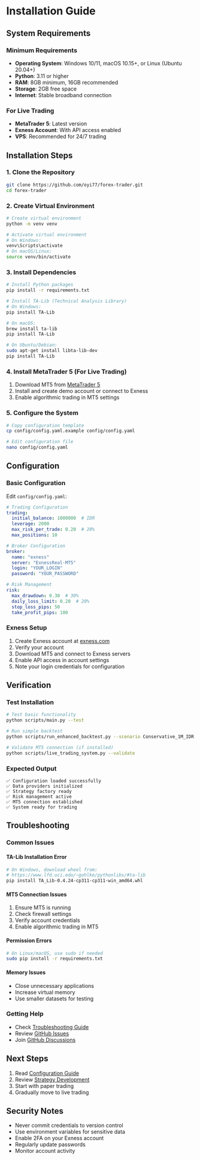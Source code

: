 # Installation Guide

## System Requirements

### Minimum Requirements
- **Operating System**: Windows 10/11, macOS 10.15+, or Linux (Ubuntu 20.04+)
- **Python**: 3.11 or higher
- **RAM**: 8GB minimum, 16GB recommended
- **Storage**: 2GB free space
- **Internet**: Stable broadband connection

### For Live Trading
- **MetaTrader 5**: Latest version
- **Exness Account**: With API access enabled
- **VPS**: Recommended for 24/7 trading

## Installation Steps

### 1. Clone the Repository
```bash
git clone https://github.com/oyi77/forex-trader.git
cd forex-trader
```

### 2. Create Virtual Environment
```bash
# Create virtual environment
python -m venv venv

# Activate virtual environment
# On Windows:
venv\Scripts\activate
# On macOS/Linux:
source venv/bin/activate
```

### 3. Install Dependencies
```bash
# Install Python packages
pip install -r requirements.txt

# Install TA-Lib (Technical Analysis Library)
# On Windows:
pip install TA-Lib

# On macOS:
brew install ta-lib
pip install TA-Lib

# On Ubuntu/Debian:
sudo apt-get install libta-lib-dev
pip install TA-Lib
```

### 4. Install MetaTrader 5 (For Live Trading)
1. Download MT5 from [MetaTrader 5](https://www.metatrader5.com/en/download)
2. Install and create demo account or connect to Exness
3. Enable algorithmic trading in MT5 settings

### 5. Configure the System
```bash
# Copy configuration template
cp config/config.yaml.example config/config.yaml

# Edit configuration file
nano config/config.yaml
```

## Configuration

### Basic Configuration
Edit `config/config.yaml`:

```yaml
# Trading Configuration
trading:
  initial_balance: 1000000  # IDR
  leverage: 2000
  max_risk_per_trade: 0.20  # 20%
  max_positions: 10

# Broker Configuration
broker:
  name: "exness"
  server: "ExnessReal-MT5"
  login: "YOUR_LOGIN"
  password: "YOUR_PASSWORD"

# Risk Management
risk:
  max_drawdown: 0.30  # 30%
  daily_loss_limit: 0.20  # 20%
  stop_loss_pips: 50
  take_profit_pips: 100
```

### Exness Setup
1. Create Exness account at [exness.com](https://exness.com)
2. Verify your account
3. Download MT5 and connect to Exness servers
4. Enable API access in account settings
5. Note your login credentials for configuration

## Verification

### Test Installation
```bash
# Test basic functionality
python scripts/main.py --test

# Run simple backtest
python scripts/run_enhanced_backtest.py --scenario Conservative_1M_IDR --days 7

# Validate MT5 connection (if installed)
python scripts/live_trading_system.py --validate
```

### Expected Output
```
✅ Configuration loaded successfully
✅ Data providers initialized
✅ Strategy factory ready
✅ Risk management active
✅ MT5 connection established
✅ System ready for trading
```

## Troubleshooting

### Common Issues

#### TA-Lib Installation Error
```bash
# On Windows, download wheel from:
# https://www.lfd.uci.edu/~gohlke/pythonlibs/#ta-lib
pip install TA_Lib-0.4.24-cp311-cp311-win_amd64.whl
```

#### MT5 Connection Issues
1. Ensure MT5 is running
2. Check firewall settings
3. Verify account credentials
4. Enable algorithmic trading in MT5

#### Permission Errors
```bash
# On Linux/macOS, use sudo if needed
sudo pip install -r requirements.txt
```

#### Memory Issues
- Close unnecessary applications
- Increase virtual memory
- Use smaller datasets for testing

### Getting Help
- Check [Troubleshooting Guide](troubleshooting.md)
- Review [GitHub Issues](https://github.com/oyi77/forex-trader/issues)
- Join [GitHub Discussions](https://github.com/oyi77/forex-trader/discussions)

## Next Steps
1. Read [Configuration Guide](configuration.md)
2. Review [Strategy Development](strategies.md)
3. Start with paper trading
4. Gradually move to live trading

## Security Notes
- Never commit credentials to version control
- Use environment variables for sensitive data
- Enable 2FA on your Exness account
- Regularly update passwords
- Monitor account activity

